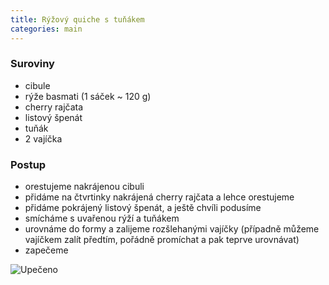 ```yaml
---
title: Rýžový quiche s tuňákem
categories: main
---
```


### Suroviny
- cibule
- rýže basmati (1 sáček ~ 120 g)
- cherry rajčata
- listový špenát
- tuňák
- 2 vajíčka

### Postup
- orestujeme nakrájenou cibuli
- přidáme na čtvrtinky nakrájená cherry rajčata a lehce orestujeme
- přidáme pokrájený listový špenát, a ještě chvíli podusíme
- smícháme s uvařenou rýží a tuňákem
- urovnáme do formy a zalijeme rozšlehanými vajíčky (případně můžeme vajíčkem zalít předtím, pořádně promíchat a pak teprve urovnávat)
- zapečeme

![Upečeno](/fotky/ryzovy-quiche-s-tunakem-1.jpg)
